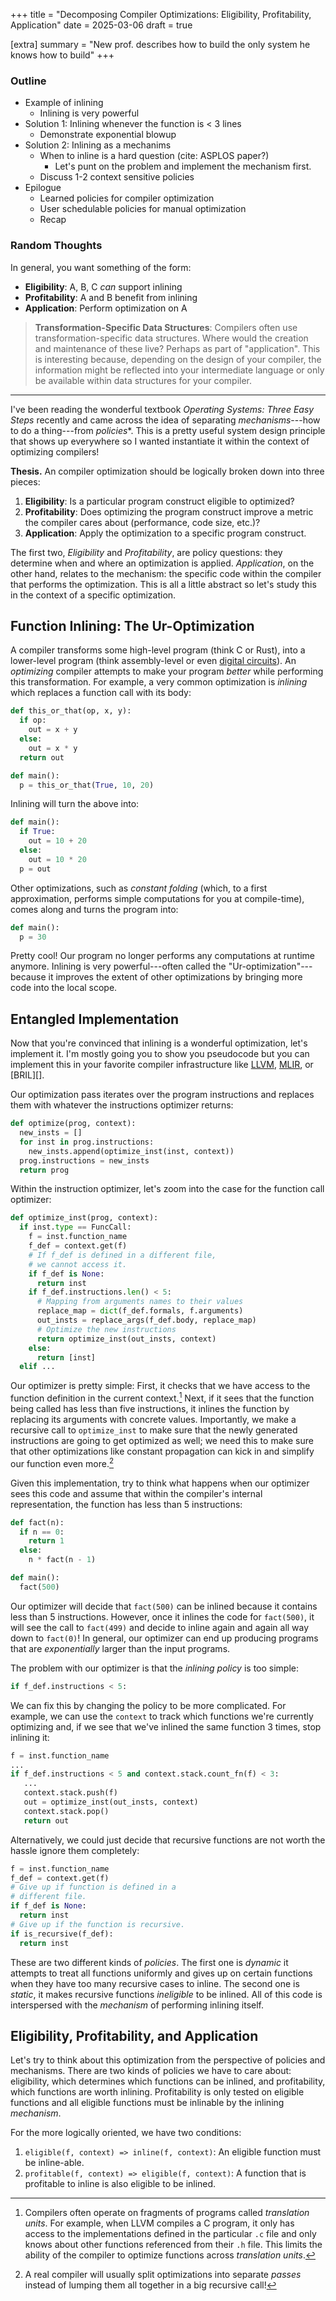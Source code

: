 +++
title = "Decomposing Compiler Optimizations: Eligibility, Profitability, Application"
date = 2025-03-06
draft = true

[extra]
summary = "New prof. describes how to build the only system he knows how to build"
+++

### Outline
- Example of inlining
  - Inlining is very powerful
- Solution 1: Inlining whenever the function is < 3 lines
  - Demonstrate exponential blowup
- Solution 2: Inlining as a mechanims
  - When to inline is a hard question (cite: ASPLOS paper?)
    - Let's punt on the problem and implement the mechanism first.
  - Discuss 1-2 context sensitive policies
- Epilogue
  - Learned policies for compiler optimization
  - User schedulable policies for manual optimization
  - Recap


### Random Thoughts
In general, you want something of the form:
* **Eligibility**: A, B, C *can* support inlining
* **Profitability**: A and B benefit from inlining
* **Application**: Perform optimization on A


> **Transformation-Specific Data Structures**: Compilers often use transformation-specific data structures. Where would the creation and maintenance of these live? Perhaps as part of "application".
This is interesting because, depending on the design of your compiler, the information might
be reflected into your intermediate language or only be available within data structures
for your compiler.

-----


I've been reading the wonderful textbook *Operating Systems: Three Easy Steps* recently
and came across the idea of separating *mechanisms*---how to do a thing---from *policies**.
This is a pretty useful system design principle that shows up everywhere so I wanted
instantiate it within the context of optimizing compilers!

**Thesis.** An compiler optimization should be logically broken down into three pieces:
1. **Eligibility**: Is a particular program construct eligible to optimized?
2. **Profitability**: Does optimizing the program construct improve a metric the compiler
   cares about (performance, code size, etc.)?
3. **Application**: Apply the optimization to a specific program construct.

The first two, *Eligibility* and *Profitability*, are policy questions: they
determine when and where an optimization is applied.
*Application*, on the other hand, relates to the mechanism: the specific code within
the compiler that performs the optimization.
This is all a little abstract so let's study this in the context of a specific
optimization.

## Function Inlining: The Ur-Optimization

A compiler transforms some high-level program (think C or Rust), into a lower-level program
(think assembly-level or even [digital circuits][calyx]).
An *optimizing* compiler attempts to make your program *better* while performing this
transformation.
For example, a very common optimization is *inlining* which replaces a function call with
its body:

```python
def this_or_that(op, x, y):
  if op:
    out = x + y
  else:
    out = x * y
  return out

def main():
  p = this_or_that(True, 10, 20)
```

Inlining will turn the above into:

```python
def main():
  if True:
    out = 10 + 20
  else:
    out = 10 * 20
  p = out
```

Other optimizations, such as *constant folding* (which, to a first approximation, performs
simple computations for you at compile-time), comes along and turns the program into:

```python
def main():
  p = 30
```

Pretty cool! Our program no longer performs any computations at runtime anymore.
Inlining is very powerful---often called the "Ur-optimization"---because it improves
the extent of other optimizations by bringing more code into the local scope.

## Entangled Implementation

Now that you're convinced that inlining is a wonderful optimization, let's
implement it.
I'm mostly going you to show you pseudocode but you can implement this in your
favorite compiler infrastructure like [LLVM][], [MLIR][], or [BRIL][].

Our optimization pass iterates over the program instructions and replaces
them with whatever the instructions optimizer returns:
```python
def optimize(prog, context):
  new_insts = []
  for inst in prog.instructions:
    new_insts.append(optimize_inst(inst, context))
  prog.instructions = new_insts
  return prog
```

Within the instruction optimizer, let's zoom into the case for the
function call optimizer:
```python
def optimize_inst(prog, context):
  if inst.type == FuncCall:
    f = inst.function_name
    f_def = context.get(f)
    # If f_def is defined in a different file,
    # we cannot access it.
    if f_def is None:
      return inst
    if f_def.instructions.len() < 5:
      # Mapping from arguments names to their values
      replace_map = dict(f_def.formals, f.arguments)
      out_insts = replace_args(f_def.body, replace_map)
      # Optimize the new instructions
      return optimize_inst(out_insts, context)
    else:
      return [inst]
  elif ...
```

Our optimizer is pretty simple:
First, it checks that we have access to the function definition in the current
context.[^b]
Next, if it sees that the function being called has
less than five instructions, it inlines the function by replacing its arguments
with concrete values.
Importantly, we make a recursive call to `optimize_inst` to make sure that the
newly generated instructions are going to get optimized as well; we need this to
make sure that other optimizations like constant propagation can kick in and
simplify our function even more.[^a]

Given this implementation, try to think what happens when our optimizer sees
this code and assume that within the compiler's internal representation,
the function has less than 5 instructions:
```python
def fact(n):
  if n == 0:
    return 1
  else:
    n * fact(n - 1)

def main():
  fact(500)
```

Our optimizer will decide that `fact(500)` can be inlined because it contains
less than 5 instructions.
However, once it inlines the code for `fact(500)`, it will see the call to
`fact(499)` and decide to inline again and again all way down to `fact(0)`!
In general, our optimizer can end up producing programs that are *exponentially*
larger than the input programs.

The problem with our optimizer is that the *inlining policy* is too simple:
```python
if f_def.instructions < 5:
```
We can fix this by changing the policy to be more complicated.
For example, we can use the `context` to track which functions we're currently
optimizing and, if we see that we've inlined the same function 3 times,
stop inlining it:
```python
f = inst.function_name
...
if f_def.instructions < 5 and context.stack.count_fn(f) < 3:
   ...
   context.stack.push(f)
   out = optimize_inst(out_insts, context)
   context.stack.pop()
   return out
```

Alternatively, we could just decide that recursive functions are not
worth the hassle ignore them completely:
```python
f = inst.function_name
f_def = context.get(f)
# Give up if function is defined in a
# different file.
if f_def is None:
  return inst
# Give up if the function is recursive.
if is_recursive(f_def):
  return inst
```

These are two different kinds of *policies*.
The first one is *dynamic* it attempts to treat all functions uniformly and gives up
on certain functions when they have too many recursive cases to inline.
The second one is *static*, it makes recursive functions *ineligible* to be inlined.
All of this code is interspersed with the *mechanism* of performing inlining itself.

## Eligibility, Profitability, and Application

Let's try to think about this optimization from the perspective of policies and mechanisms.
There are two kinds of policies we have to care about: eligibility, which determines which
functions can be inlined, and profitability, which functions are worth inlining.
Profitability is only tested on eligible functions and all eligible functions must be
inlinable by the inlining *mechanism*.

For the more logically oriented, we have two conditions:
1. `eligible(f, context) => inline(f, context)`: An eligible function must be inline-able.
2. `profitable(f, context) => eligible(f, context)`: A function that is profitable to inline is also eligible to be inlined.




[^a]: A real compiler will usually split optimizations into separate *passes* instead of lumping them all together in a big recursive call!
[^b]: Compilers often operate on fragments of programs called *translation units*. For example, when LLVM compiles a C program, it only has access to the implementations defined in the particular `.c` file and only knows about other functions referenced from their `.h` file. This limits the ability of the compiler to optimize functions across *translation units*.


[llvm]: https://llvm.org
[calyx]: https://calyxir.org
[mlir]: https://mlir.llvm.org
